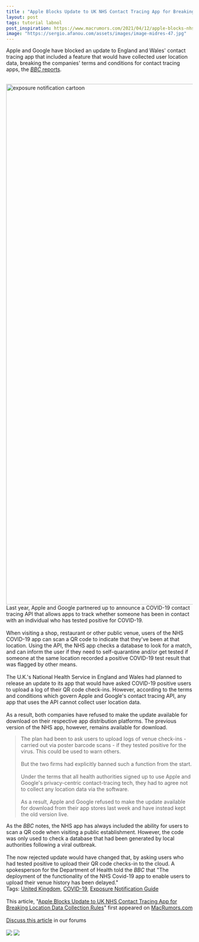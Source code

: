 ```yaml
---
title : "Apple Blocks Update to UK NHS Contact Tracing App for Breaking Location Data Collection Rules"
layout: post
tags: tutorial labnol
post_inspiration: https://www.macrumors.com/2021/04/12/apple-blocks-nhs-update-due-to-rule-breaking/
image: "https://sergio.afanou.com/assets/images/image-midres-47.jpg"
---
```


Apple and Google have blocked an update to England and Wales' contact tracing app that included a feature that would have collected user location data, breaking the companies' terms and conditions for contact tracing apps, the <a href="https://www.bbc.com/news/technology-56713017"><em>BBC</em> reports</a>.
<br/>

<br/>
<img src="https://images.macrumors.com/article-new/2020/04/Exposure-Notifications-W-People-and-Text.jpg" alt="exposure notification cartoon" width="2500" height="1406" class="aligncenter size-full wp-image-740068" />
<br/>
Last year, Apple and Google partnered up to announce a COVID-19 contact tracing API that allows apps to track whether someone has been in contact with an individual who has tested positive for COVID-19. 
<br/>

<br/>
When visiting a shop, restaurant or other public venue, users of the NHS COVID-19 app can scan a QR code to indicate that they've been at that location. Using the API, the NHS app checks a database to look for a match, and can inform the user if they need to self-quarantine and/or get tested if someone at the same location recorded a positive COVID-19 test result that was flagged by other means.
<br/>

<br/>
The U.K.'s National Health Service in England and Wales had planned to release an update to its app that would have asked COVID-19 positive users to upload a log of their QR code check-ins. However, according to the terms and conditions which govern Apple and Google's contact tracing API, any app that uses the API cannot collect user location data. 
<br/>

<br/>
As a result, both companies have refused to make the update available for download on their respective app distribution platforms. The previous version of the NHS app, however, remains available for download.
<br/>
<blockquote>The plan had been to ask users to upload logs of venue check-ins - carried out via poster barcode scans - if they tested positive for the virus. This could be used to warn others.
<br/>

<br/>
But the two firms had explicitly banned such a function from the start.
<br/>

<br/>
Under the terms that all health authorities signed up to use Apple and Google's privacy-centric contact-tracing tech, they had to agree not to collect any location data via the software.
<br/>

<br/>
As a result, Apple and Google refused to make the update available for download from their app stores last week and have instead kept the old version live.</blockquote>As the <em>BBC</em> notes, the NHS app has always included the ability for users to scan a QR code when visiting a public establishment. However, the code was only used to check a database that had been generated by local authorities following a viral outbreak. 
<br/>

<br/>
The now rejected update would have changed that, by asking users who had tested positive to upload their QR code checks-in to the cloud. A spokesperson for the Department of Health told the <em>BBC</em> that "The deployment of the functionality of the NHS Covid-19 app to enable users to upload their venue history has been delayed."<div class="linkback">Tags: <a href="https://www.macrumors.com/guide/united-kingdom/">United Kingdom</a>, <a href="https://www.macrumors.com/guide/covid-19-coronavirus/">COVID-19</a>, <a href="https://www.macrumors.com/guide/exposure-notification-guide/">Exposure Notification Guide</a></div><br/>This article, &quot;<a href="https://www.macrumors.com/2021/04/12/apple-blocks-nhs-update-due-to-rule-breaking/">Apple Blocks Update to UK NHS Contact Tracing App for Breaking Location Data Collection Rules</a>&quot; first appeared on <a href="https://www.macrumors.com">MacRumors.com</a><br/><br/><a href="https://forums.macrumors.com/threads/apple-blocks-update-to-uk-nhs-contact-tracing-app-for-breaking-location-data-collection-rules.2291425/">Discuss this article</a> in our forums<br/><br/><div class="feedflare">
<a href="http://feeds.macrumors.com/~ff/MacRumors-All?a=Cc959u0t-kM:4GkBQoYDdUo:6W8y8wAjSf4"><img src="http://feeds.feedburner.com/~ff/MacRumors-All?d=6W8y8wAjSf4" border="0"></img></a> <a href="http://feeds.macrumors.com/~ff/MacRumors-All?a=Cc959u0t-kM:4GkBQoYDdUo:qj6IDK7rITs"><img src="http://feeds.feedburner.com/~ff/MacRumors-All?d=qj6IDK7rITs" border="0"></img></a>
</div><img src="http://feeds.feedburner.com/~r/MacRumors-All/~4/Cc959u0t-kM" height="1" width="1" alt=""/>